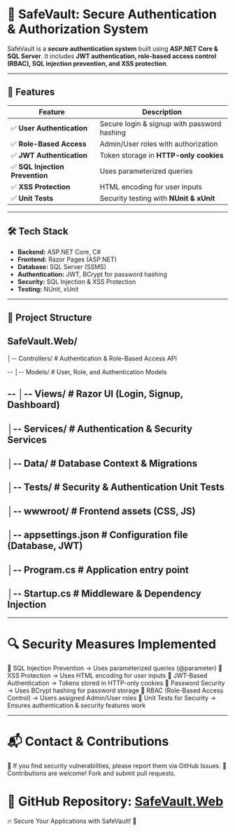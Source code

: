 # 🔐 SafeVault: Secure Authentication & Authorization System  


SafeVault is a **secure authentication system** built using **ASP.NET Core & SQL Server**. It includes **JWT authentication, role-based access control (RBAC), SQL injection prevention, and XSS protection**.  

---

## 🚀 Features  

| Feature                  | Description |
|--------------------------|-------------|
| ✅ **User Authentication** | Secure login & signup with password hashing |
| ✅ **Role-Based Access** | Admin/User roles with authorization |
| ✅ **JWT Authentication** | Token storage in **HTTP-only cookies** |
| ✅ **SQL Injection Prevention** | Uses parameterized queries |
| ✅ **XSS Protection** | HTML encoding for user inputs |
| ✅ **Unit Tests** | Security testing with **NUnit & xUnit** |

---

## 🛠️ Tech Stack  

- **Backend:** ASP.NET Core, C#  
- **Frontend:** Razor Pages (ASP.NET)  
- **Database:** SQL Server (SSMS)  
- **Authentication:** JWT, BCrypt for password hashing  
- **Security:** SQL Injection & XSS Protection  
- **Testing:** NUnit, xUnit  

---

## 📂 Project Structure  

SafeVault.Web/
--
│-- Controllers/       # Authentication & Role-Based Access API

--
│-- Models/            # User, Role, and Authentication Models

--
│-- Views/             # Razor UI (Login, Signup, Dashboard)
--
│-- Services/          # Authentication & Security Services
--
│-- Data/              # Database Context & Migrations
--
│-- Tests/             # Security & Authentication Unit Tests
--
│-- wwwroot/           # Frontend assets (CSS, JS)
--
│-- appsettings.json   # Configuration file (Database, JWT)
--
│-- Program.cs         # Application entry point
--
│-- Startup.cs         # Middleware & Dependency Injection
--

---

# 🔍 Security Measures Implemented
🔹 SQL Injection Prevention → Uses parameterized queries (@parameter)
🔹 XSS Protection → Uses HTML encoding for user inputs
🔹 JWT-Based Authentication → Tokens stored in HTTP-only cookies
🔹 Password Security → Uses BCrypt hashing for password storage
🔹 RBAC (Role-Based Access Control) → Users assigned Admin/User roles
🔹 Unit Tests for Security → Ensures authentication & security features work

---

# 📬 Contact & Contributions
🔹 If you find security vulnerabilities, please report them via GitHub Issues.
🔹 Contributions are welcome! Fork and submit pull requests.

# 📌 GitHub Repository: [SafeVault.Web](https://github.com/JK-Singh04/SafeVault.Web)
 🔥 Secure Your Applications with SafeVault! 🚀







